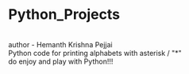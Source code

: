 # Python_Projects
<br>
author - Hemanth Krishna Pejjai<br>
Python code for printing alphabets with asterisk / "*" <br>
do enjoy and play with Python!!!
